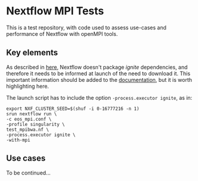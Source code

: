 # Nextflow MPI Tests

This is a test repository, with code used to assess use-cases and performance of Nextflow with openMPI tools.


## Key elements


As described in [here](https://github.com/nextflow-io/nextflow/issues/118), Nextflow doesn't package *ignite* dependencies, and therefore it needs to be informed at launch of the need to download it.
This important information should be added to the [documentation](https://www.nextflow.io/docs/latest/ignite.html#linux-slurm-launcher), but it is worth highlighting here.

The launch script has to include the option ```-process.executor ignite```, as in:

```
export NXF_CLUSTER_SEED=$(shuf -i 0-16777216 -n 1)
srun nextflow run \
-c eos_mpi.conf \
-profile singularity \
test_mpibwa.nf \
-process.executor ignite \
-with-mpi
```

## Use cases

To be continued...